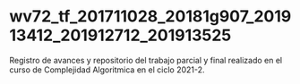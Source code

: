 # wv72_tf_201711028_20181g907_201913412_201912712_201913525
Registro de avances y repositorio del trabajo parcial y final realizado en el curso de Complejidad Algoritmica en el ciclo 2021-2.
